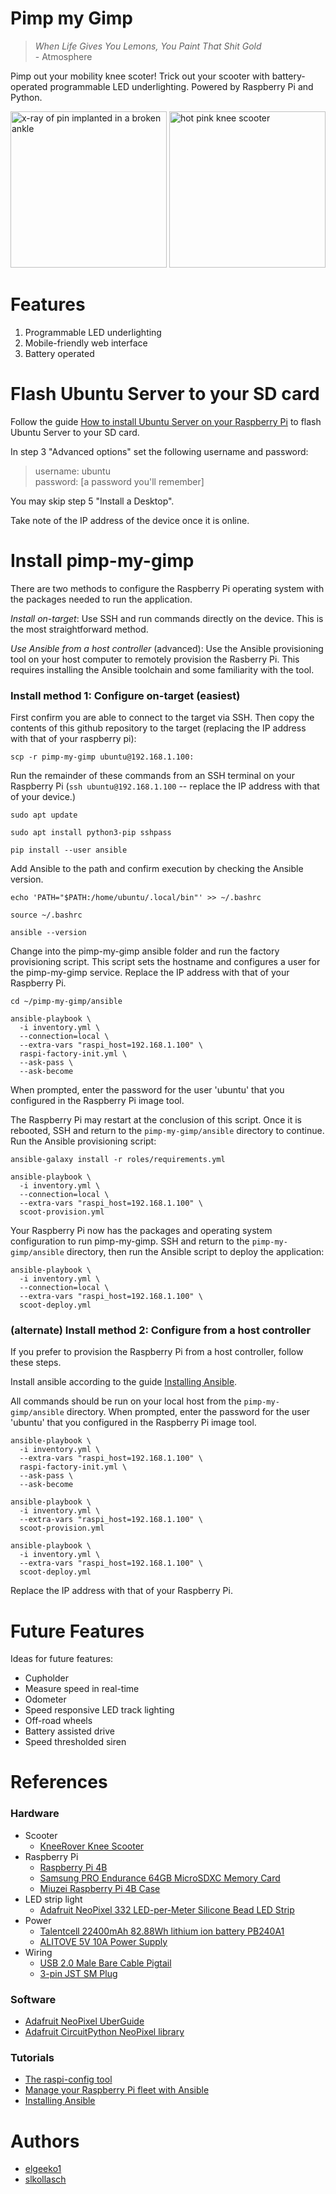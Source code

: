 # Pimp my Gimp

>_When Life Gives You Lemons, You Paint That Shit Gold_
> <br>\- Atmosphere

Pimp out your mobility knee scoter! Trick out your scooter with battery-operated programmable LED underlighting. Powered by Raspberry Pi and Python.

<img src="https://i.imgur.com/owE0TVs.jpg"
    height="250"
    width="250"
    alt="x-ray of pin implanted in a broken ankle"/>
<img src="https://m.media-amazon.com/images/I/81JP777YLmL._AC_SL1500_.jpg"
    height="250"
    width="250"
    alt="hot pink knee scooter"/>

# Features
1. Programmable LED underlighting
1. Mobile-friendly web interface
1. Battery operated

# Flash Ubuntu Server to your SD card
Follow the guide [How to install Ubuntu Server on your Raspberry Pi](https://ubuntu.com/tutorials/how-to-install-ubuntu-on-your-raspberry-pi#1-overview) to flash Ubuntu Server to your SD card.

In step 3 "Advanced options" set the following username and password:
> username: ubuntu <br>
password: [a password you'll remember]

You may skip step 5 "Install a Desktop".

Take note of the IP address of the device once it is online.

# Install pimp-my-gimp
There are two methods to configure the Raspberry Pi operating system with the packages
needed to run the application.

*Install on-target*: Use SSH and run commands directly on the device. This is the most
straightforward method.

*Use Ansible from a host controller* (advanced): Use the Ansible provisioning tool on your
host computer to remotely provision the Rasberry Pi. This requires installing the Ansible
toolchain 
and some familiarity with the tool.

### Install method 1: Configure on-target (easiest)

First confirm you are able to connect to the target via SSH. Then copy the contents of this github repository
to the target (replacing the IP address with that 
of your raspberry pi):
```console
scp -r pimp-my-gimp ubuntu@192.168.1.100:
```

Run the remainder of these commands from an SSH
terminal on your Raspberry Pi (`ssh ubuntu@192.168.1.100` -- replace the IP address with that of your
device.)
 
```console
sudo apt update

sudo apt install python3-pip sshpass

pip install --user ansible
```

Add Ansible to the path and confirm execution
by checking the Ansible version.

```console
echo 'PATH="$PATH:/home/ubuntu/.local/bin"' >> ~/.bashrc

source ~/.bashrc

ansible --version
```

Change into the pimp-my-gimp ansible folder and 
run the factory provisioning script. This script
sets the hostname and configures a user for the
pimp-my-gimp service. Replace the IP address
with that of your Raspberry Pi.

```console
cd ~/pimp-my-gimp/ansible

ansible-playbook \
  -i inventory.yml \
  --connection=local \
  --extra-vars "raspi_host=192.168.1.100" \
  raspi-factory-init.yml \
  --ask-pass \
  --ask-become
```

When prompted, enter the password for the user 'ubuntu' that you configured in the Raspberry Pi image tool.

The Raspberry Pi may restart at the conclusion of this script. Once it is rebooted, SSH and return to the `pimp-my-gimp/ansible` directory to continue. Run the Ansible provisioning script:

```console
ansible-galaxy install -r roles/requirements.yml

ansible-playbook \
  -i inventory.yml \
  --connection=local \
  --extra-vars "raspi_host=192.168.1.100" \
  scoot-provision.yml
```

Your Raspberry Pi now has the packages and operating system configuration to run pimp-my-gimp. SSH and return to the `pimp-my-gimp/ansible` directory, then run the Ansible script to deploy the application:

```console
ansible-playbook \
  -i inventory.yml \
  --connection=local \
  --extra-vars "raspi_host=192.168.1.100" \
  scoot-deploy.yml
```

### (alternate) Install method 2: Configure from a host controller
If you prefer to provision the Raspberry Pi from a host controller, follow these steps.

Install ansible according to the guide [Installing Ansible](https://docs.ansible.com/ansible/latest/installation_guide/intro_installation.html).

All commands should be run on your local host from the `pimp-my-gimp/ansible` directory. When prompted, enter the password for the user 'ubuntu' that you configured in the Raspberry Pi image tool.

```console
ansible-playbook \
  -i inventory.yml \
  --extra-vars "raspi_host=192.168.1.100" \
  raspi-factory-init.yml \
  --ask-pass \
  --ask-become

ansible-playbook \
  -i inventory.yml \
  --extra-vars "raspi_host=192.168.1.100" \
  scoot-provision.yml

ansible-playbook \
  -i inventory.yml \
  --extra-vars "raspi_host=192.168.1.100" \
  scoot-deploy.yml
```

Replace the IP address with that of your Raspberry Pi.

# Future Features

Ideas for future features: 
- Cupholder
- Measure speed in real-time
- Odometer
- Speed responsive LED track lighting
- Off-road wheels
- Battery assisted drive
- Speed thresholded siren

# References

### Hardware
- Scooter
  - [KneeRover Knee Scooter](https://www.amazon.com/dp/B01J4AMXD8)
- Raspberry Pi
  - [Raspberry Pi 4B](https://www.raspberrypi.com/products/raspberry-pi-4-model-b/)
  - [Samsung PRO Endurance 64GB MicroSDXC Memory Card](https://www.amazon.com/gp/product/B09W9XYQCQ)
  - [Miuzei Raspberry Pi 4B Case](https://www.amazon.com/dp/B0C1NJP77D)
- LED strip light
  - [Adafruit NeoPixel 332 LED-per-Meter Silicone Bead LED Strip](https://www.adafruit.com/product/4865)
- Power
  - [Talentcell 22400mAh 82.88Wh lithium ion battery PB240A1](https://www.amazon.com/dp/B078T7M9HZ)
  - [ALITOVE 5V 10A Power Supply](https://www.amazon.com/dp/B0852HL336)
- Wiring
  - [USB 2.0 Male Bare Cable Pigtail](https://www.amazon.com/dp/B09ZQNJ2DJ)
  - [3-pin JST SM Plug](https://www.adafruit.com/product/1663)

### Software
- [Adafruit NeoPixel UberGuide](https://learn.adafruit.com/adafruit-neopixel-uberguide)
- [Adafruit CircuitPython NeoPixel library](https://github.com/adafruit/Adafruit_CircuitPython_NeoPixel)


### Tutorials
- [The raspi-config tool](https://www.raspberrypi.com/documentation/computers/configuration.html)
- [Manage your Raspberry Pi fleet with Ansible](https://opensource.com/article/20/9/raspberry-pi-ansible)
- [Installing Ansible](https://docs.ansible.com/ansible/latest/installation_guide/intro_installation.html)

# Authors

- [elgeeko1](https://www.raspberrypi.com/documentation/computers/configuration.html)
- [slkollasch](https://github.com/slkollasch)